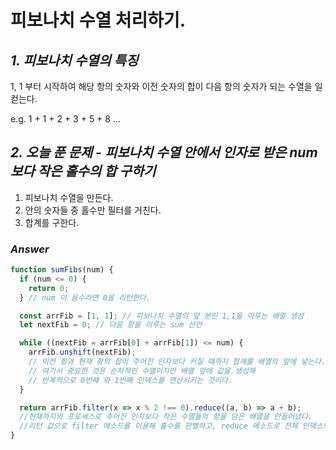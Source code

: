# 피보나치 수열 처리하기.

## _1. 피보나치 수열의 특징_

1, 1 부터 시작하여 해당 항의 숫자와 이전 숫자의 합이 다음 항의 숫자가 되는 수열을 일컫는다.

e.g. 1 + 1 + 2 + 3 + 5 + 8 ...

## _2. 오늘 푼 문제 - 피보나치 수열 안에서 인자로 받은 num보다 작은 홀수의 합 구하기_

1. 피보나치 수열을 만든다.
2. 안의 숫자들 중 홀수만 필터를 거친다.
3. 합계를 구한다.

### _Answer_

```javascript
function sumFibs(num) {
  if (num <= 0) {
    return 0;
  } // num 이 음수라면 0을 리턴한다.

  const arrFib = [1, 1]; // 피보나치 수열의 앞 분인 1,1을 이루는 배열 생성
  let nextFib = 0; // 다음 항을 이루는 sum 선언

  while ((nextFib = arrFib[0] + arrFib[1]) <= num) {
    arrFib.unshift(nextFib);
    // 이전 항과 현재 항의 합이 주어진 인자보다 커질 때까지 합계를 배열의 앞에 넣는다.
    // 여기서 중요한 것은 순차적인 수열이지만 배열 앞에 값을 생성해
    // 반복적으로 0번째 와 1번째 인덱스를 연산시키는 것이다.
  }

  return arrFib.filter(x => x % 2 !== 0).reduce((a, b) => a + b);
  //현재까지의 프로세스로 주어진 인자보다 작은 수열들의 항을 담은 배열을 만들어냈다.
  //리턴 값으로 filter 메소드를 이용해 홀수를 판별하고, reduce 메소드로 전체 인덱스의 합을 도출하자.
}
```
